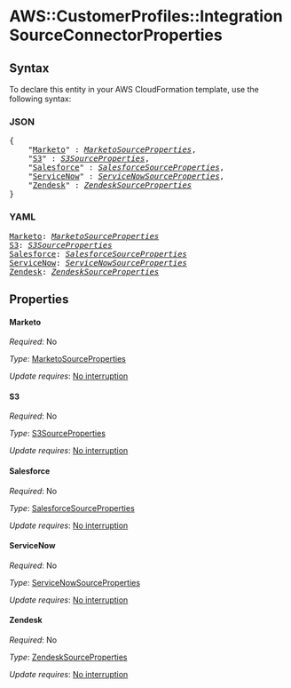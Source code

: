 # AWS::CustomerProfiles::Integration SourceConnectorProperties

## Syntax

To declare this entity in your AWS CloudFormation template, use the following syntax:

### JSON

<pre>
{
    "<a href="#marketo" title="Marketo">Marketo</a>" : <i><a href="marketosourceproperties.md">MarketoSourceProperties</a></i>,
    "<a href="#s3" title="S3">S3</a>" : <i><a href="s3sourceproperties.md">S3SourceProperties</a></i>,
    "<a href="#salesforce" title="Salesforce">Salesforce</a>" : <i><a href="salesforcesourceproperties.md">SalesforceSourceProperties</a></i>,
    "<a href="#servicenow" title="ServiceNow">ServiceNow</a>" : <i><a href="servicenowsourceproperties.md">ServiceNowSourceProperties</a></i>,
    "<a href="#zendesk" title="Zendesk">Zendesk</a>" : <i><a href="zendesksourceproperties.md">ZendeskSourceProperties</a></i>
}
</pre>

### YAML

<pre>
<a href="#marketo" title="Marketo">Marketo</a>: <i><a href="marketosourceproperties.md">MarketoSourceProperties</a></i>
<a href="#s3" title="S3">S3</a>: <i><a href="s3sourceproperties.md">S3SourceProperties</a></i>
<a href="#salesforce" title="Salesforce">Salesforce</a>: <i><a href="salesforcesourceproperties.md">SalesforceSourceProperties</a></i>
<a href="#servicenow" title="ServiceNow">ServiceNow</a>: <i><a href="servicenowsourceproperties.md">ServiceNowSourceProperties</a></i>
<a href="#zendesk" title="Zendesk">Zendesk</a>: <i><a href="zendesksourceproperties.md">ZendeskSourceProperties</a></i>
</pre>

## Properties

#### Marketo

_Required_: No

_Type_: <a href="marketosourceproperties.md">MarketoSourceProperties</a>

_Update requires_: [No interruption](https://docs.aws.amazon.com/AWSCloudFormation/latest/UserGuide/using-cfn-updating-stacks-update-behaviors.html#update-no-interrupt)

#### S3

_Required_: No

_Type_: <a href="s3sourceproperties.md">S3SourceProperties</a>

_Update requires_: [No interruption](https://docs.aws.amazon.com/AWSCloudFormation/latest/UserGuide/using-cfn-updating-stacks-update-behaviors.html#update-no-interrupt)

#### Salesforce

_Required_: No

_Type_: <a href="salesforcesourceproperties.md">SalesforceSourceProperties</a>

_Update requires_: [No interruption](https://docs.aws.amazon.com/AWSCloudFormation/latest/UserGuide/using-cfn-updating-stacks-update-behaviors.html#update-no-interrupt)

#### ServiceNow

_Required_: No

_Type_: <a href="servicenowsourceproperties.md">ServiceNowSourceProperties</a>

_Update requires_: [No interruption](https://docs.aws.amazon.com/AWSCloudFormation/latest/UserGuide/using-cfn-updating-stacks-update-behaviors.html#update-no-interrupt)

#### Zendesk

_Required_: No

_Type_: <a href="zendesksourceproperties.md">ZendeskSourceProperties</a>

_Update requires_: [No interruption](https://docs.aws.amazon.com/AWSCloudFormation/latest/UserGuide/using-cfn-updating-stacks-update-behaviors.html#update-no-interrupt)
